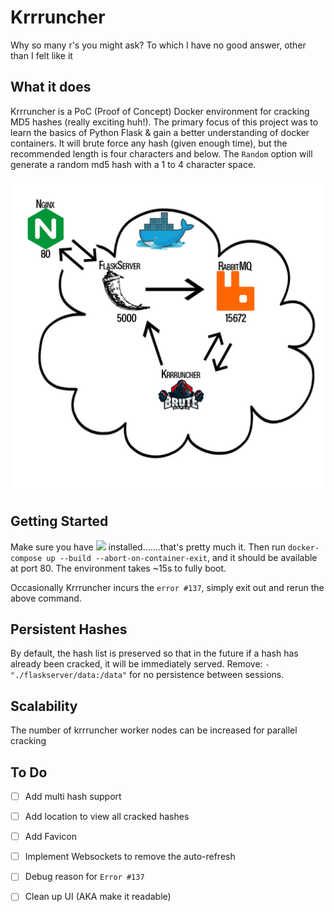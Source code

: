 # Krrruncher

Why so many r's you might ask? To which I have no good answer, other than I felt like it

## What it does

Krrruncher is a PoC (Proof of Concept) Docker environment for cracking MD5 hashes (really exciting huh!). The primary focus of this project was to learn the basics of Python Flask & gain a better understanding of docker containers. It will brute force any hash (given enough time), but the recommended length is four characters and below. The `Random` option will generate a random md5 hash with a 1 to 4 character space.

![Network Diagram](assets/networkdiagram.png?raw=true "Network Diagram")

## Getting Started

Make sure you have <img src="https://img.icons8.com/dusk/64/000000/docker.png" height="20"/> installed.......that's pretty much it. Then run `docker-compose up --build --abort-on-container-exit`, and it should be available at port 80. The environment takes ~15s to fully boot.

Occasionally Krrruncher incurs the `error #137`, simply exit out and rerun the above command.

## Persistent Hashes

By default, the hash list is preserved so that in the future if a hash has already been cracked, it will be immediately served. Remove: `- "./flaskserver/data:/data"` for no persistence between sessions.

## Scalability

The number of krrruncher worker nodes can be increased for parallel cracking

## To Do

- [ ] Add multi hash support
- [ ] Add location to view all cracked hashes
- [ ] Add Favicon
- [ ] Implement Websockets to remove the auto-refresh
- [ ] Debug reason for `Error #137`
- [ ] Clean up UI (AKA make it readable)
 
